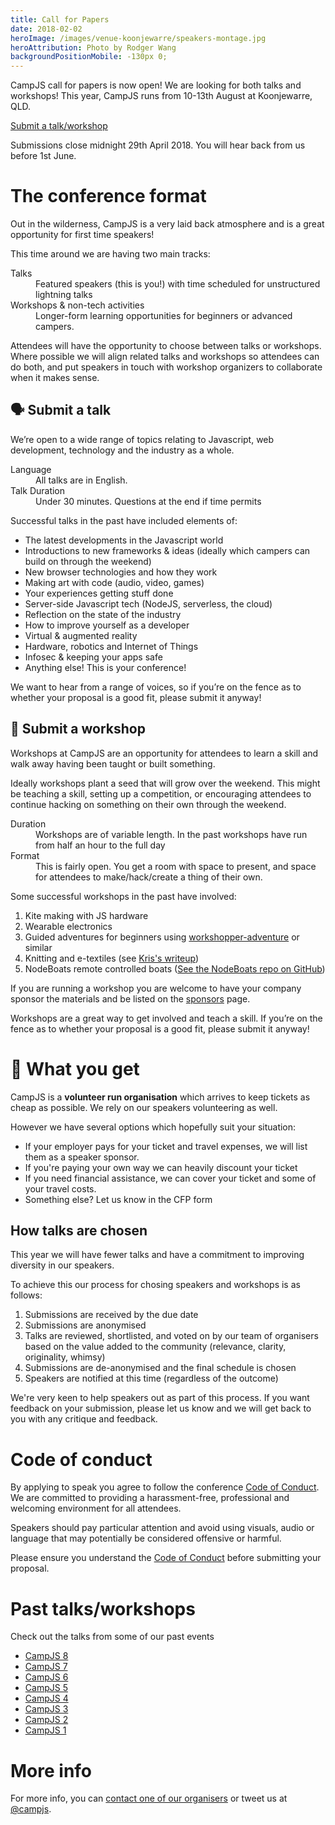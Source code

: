 ```yaml
---
title: Call for Papers
date: 2018-02-02
heroImage: /images/venue-koonjewarre/speakers-montage.jpg
heroAttribution: Photo by Rodger Wang
backgroundPositionMobile: -130px 0;
---
```


CampJS call for papers is now open! We are looking for both talks and workshops! This year, CampJS runs from 10-13th August at Koonjewarre, QLD. 

<a class="btn btn-primary btn-lg" href="https://docs.google.com/forms/d/e/1FAIpQLSfGGf4jZLf4SQNBljGxdxqtOZ7XR_sd4xFSoeZ8qpCJfMeY2A/viewform">Submit a talk/workshop</a>

Submissions close midnight 29th April 2018. You will hear back from us before 1st June.

# The conference format

Out in the wilderness, CampJS is a very laid back atmosphere and is a great opportunity for first time speakers!

This time around we are having two main tracks:

<dl>
  <dt>Talks</dt>
  <dd>Featured speakers (this is you!) with time scheduled for unstructured lightning talks</dd>
  <dt>Workshops & non-tech activities</dt>
  <dd>Longer-form learning opportunities for beginners or advanced campers.</dd>
</dl>

Attendees will have the opportunity to choose between talks or workshops. Where possible we will align related talks and workshops so attendees can do both, and put speakers in touch with workshop organizers to collaborate when it makes sense.

## 🗣 Submit a talk
We’re open to a wide range of topics relating to Javascript, web development, technology and the industry as a whole.

<dl>
  <dt>Language</dt>
  <dd>All talks are in English.</dd>
  <dt>Talk Duration</dt>
  <dd>Under 30 minutes. Questions at the end if time permits</dd>
</dl>

Successful talks in the past have included elements of:

* The latest developments in the Javascript world
* Introductions to new frameworks & ideas (ideally which campers can build on through the&nbsp;weekend)
* New browser technologies and how they work
* Making art with code (audio, video, games)
* Your experiences getting stuff done
* Server-side Javascript tech (NodeJS, serverless, the cloud)
* Reflection on the state of the industry
* How to improve yourself as a developer
* Virtual & augmented reality
* Hardware, robotics and Internet of Things
* Infosec & keeping your apps safe
* Anything else! This is your conference!

We want to hear from a range of voices, so if you’re on the fence as to whether your proposal is a good fit, please submit it anyway!

## 🏫 Submit a workshop
Workshops at CampJS are an opportunity for attendees to learn a skill and walk away having been taught or built something.

Ideally workshops plant a seed that will grow over the weekend. This might be teaching a skill, setting up a competition, or encouraging attendees to continue hacking on something on their own through the weekend.

<dl>
  <dt>Duration</dt>
  <dd>Workshops are of variable length. In the past workshops have run from half an hour to the full day</dd>
  <dt>Format</dt>
  <dd>This is fairly open. You get a room with space to present, and space for attendees to make/hack/create a thing of their own.</dd>
</dl>

Some successful workshops in the past have involved:

1. Kite making with JS hardware
1. Wearable electronics
1. Guided adventures for beginners using [workshopper-adventure](https://github.com/workshopper/workshopper-adventure) or similar
1. Knitting and e-textiles (see [Kris's writeup](https://www.web-goddess.org/archive/15420))
1. NodeBoats remote controlled boats ([See the NodeBoats repo on GitHub](https://github.com/notthetup/nodeboats-material))

If you are running a workshop you are welcome to have your company sponsor the materials and be listed on the [sponsors](/sponsors/) page.

Workshops are a great way to get involved and teach a skill. If you’re on the fence as to whether your proposal is a good fit, please submit it anyway!

# 💸 What you get
CampJS is a **volunteer run organisation** which arrives to keep tickets as cheap as possible. We rely on our speakers volunteering as well.

However we have several options which hopefully suit your situation:

* If your employer pays for your ticket and travel expenses, we will list them as a speaker sponsor.
* If you're paying your own way we can heavily discount your ticket
* If you need financial assistance, we can cover your ticket and some of your travel costs.
* Something else? Let us know in the CFP form

## How talks are chosen
This year we will have fewer talks and have a commitment to improving diversity in our speakers.

To achieve this our process for chosing speakers and workshops is as follows:

1. Submissions are received by the due date
1. Submissions are anonymised
1. Talks are reviewed, shortlisted, and voted on by our team of organisers based on the value added to the community (relevance, clarity, originality, whimsy)
1. Submissions are de-anonymised and the final schedule is chosen
1. Speakers are notified at this time (regardless of the outcome)

We're very keen to help speakers out as part of this process. If you want feedback on your submission, please let us know and we will get back to you with any critique and feedback.

# Code of conduct

By applying to speak you agree to follow the conference [Code of Conduct](/code-of-conduct). We are committed to providing a harassment-free, professional and welcoming environment for all attendees.

Speakers should pay particular attention and avoid using visuals, audio or language that may potentially be considered offensive or harmful.

Please ensure you understand the [Code of Conduct](/code-of-conduct) before submitting your proposal.

# Past talks/workshops

Check out the talks from some of our past events

* [CampJS 8](http://viii.campjs.com/sessions/)
* [CampJS 7](http://vii.campjs.com/schedule/)
* [CampJS 6](http://vi.campjs.com/sessions.html)
* [CampJS 5](http://v.campjs.com/#activities)
* [CampJS 4](http://iv.campjs.com/#talks-and-workshops)
* [CampJS 3](http://iii.campjs.com/#sessions)
* [CampJS 2](http://ii.campjs.com)
* [CampJS 1](http://i.campjs.com/#schedule)

# More info
For more info, you can [contact one of our organisers](/organisers/) or tweet us at [@campjs](mobile.twitter.com/campjs).
